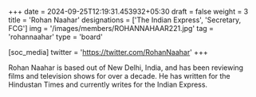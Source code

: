 +++
date = 2024-09-25T12:19:31.453932+05:30
draft = false
weight = 3
title = 'Rohan Naahar'
designations = ['The Indian Express', 'Secretary, FCG']
img = '/images/members/ROHANNAHAAR221.jpg'
tag = 'rohannaahar'
type = 'board'

[soc_media]
twitter = 'https://twitter.com/RohanNaahar'
+++

Rohan Naahar is based out of New Delhi, India, and has been reviewing films and television shows for over a decade. He has written for the Hindustan Times and currently writes for the Indian Express.
